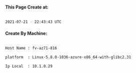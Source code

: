 
   
#### This Page Create at:

```bash

2021-07-21 - 22:43:43 UTC

```

#### Create By Machine:

```bash

Host Name : fv-az71-816

platform  : Linux-5.8.0-1036-azure-x86_64-with-glibc2.31

Ip Local  : 10.1.0.29

```

